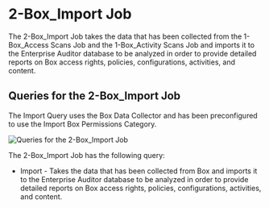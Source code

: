 # 2-Box_Import Job

The 2-Box_Import Job takes the data that has been collected from the 1-Box_Access Scans Job and the
1-Box_Activity Scans Job and imports it to the Enterprise Auditor database to be analyzed in order
to provide detailed reports on Box access rights, policies, configurations, activities, and content.

## Queries for the 2-Box_Import Job

The Import Query uses the Box Data Collector and has been preconfigured to use the Import Box
Permissions Category.

![Queries for the 2-Box_Import Job](/img/product_docs/accessanalyzer/11.6/solutions/box/collection/importqueries.webp)

The 2-Box_Import Job has the following query:

- Import - Takes the data that has been collected from Box and imports it to the Enterprise Auditor
  database to be analyzed in order to provide detailed reports on Box access rights, policies,
  configurations, activities, and content.
